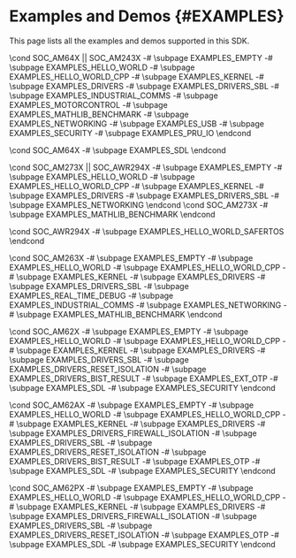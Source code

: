 #  Examples and Demos {#EXAMPLES}

This page lists all the examples and demos supported in this SDK.

\cond SOC_AM64X || SOC_AM243X
-# \subpage EXAMPLES_EMPTY
-# \subpage EXAMPLES_HELLO_WORLD
-# \subpage EXAMPLES_HELLO_WORLD_CPP
-# \subpage EXAMPLES_KERNEL
-# \subpage EXAMPLES_DRIVERS
-# \subpage EXAMPLES_DRIVERS_SBL
-# \subpage EXAMPLES_INDUSTRIAL_COMMS
-# \subpage EXAMPLES_MOTORCONTROL
-# \subpage EXAMPLES_MATHLIB_BENCHMARK
-# \subpage EXAMPLES_NETWORKING
-# \subpage EXAMPLES_USB
-# \subpage EXAMPLES_SECURITY
-# \subpage EXAMPLES_PRU_IO
\endcond

\cond SOC_AM64X
-# \subpage EXAMPLES_SDL
\endcond

\cond SOC_AM273X || SOC_AWR294X
-# \subpage EXAMPLES_EMPTY
-# \subpage EXAMPLES_HELLO_WORLD
-# \subpage EXAMPLES_HELLO_WORLD_CPP
-# \subpage EXAMPLES_KERNEL
-# \subpage EXAMPLES_DRIVERS
-# \subpage EXAMPLES_DRIVERS_SBL
-# \subpage EXAMPLES_NETWORKING
\endcond
\cond SOC_AM273X
-# \subpage EXAMPLES_MATHLIB_BENCHMARK
\endcond

\cond SOC_AWR294X
-# \subpage EXAMPLES_HELLO_WORLD_SAFERTOS
\endcond

\cond SOC_AM263X
-# \subpage EXAMPLES_EMPTY
-# \subpage EXAMPLES_HELLO_WORLD
-# \subpage EXAMPLES_HELLO_WORLD_CPP
-# \subpage EXAMPLES_KERNEL
-# \subpage EXAMPLES_DRIVERS
-# \subpage EXAMPLES_DRIVERS_SBL
-# \subpage EXAMPLES_REAL_TIME_DEBUG
-# \subpage EXAMPLES_INDUSTRIAL_COMMS
-# \subpage EXAMPLES_NETWORKING
-# \subpage EXAMPLES_MATHLIB_BENCHMARK
\endcond

\cond SOC_AM62X
-# \subpage EXAMPLES_EMPTY
-# \subpage EXAMPLES_HELLO_WORLD
-# \subpage EXAMPLES_HELLO_WORLD_CPP
-# \subpage EXAMPLES_KERNEL
-# \subpage EXAMPLES_DRIVERS
-# \subpage EXAMPLES_DRIVERS_SBL
-# \subpage EXAMPLES_DRIVERS_RESET_ISOLATION
-# \subpage EXAMPLES_DRIVERS_BIST_RESULT
-# \subpage EXAMPLES_EXT_OTP
-# \subpage EXAMPLES_SDL
-# \subpage EXAMPLES_SECURITY
\endcond

\cond SOC_AM62AX
-# \subpage EXAMPLES_EMPTY
-# \subpage EXAMPLES_HELLO_WORLD
-# \subpage EXAMPLES_HELLO_WORLD_CPP
-# \subpage EXAMPLES_KERNEL
-# \subpage EXAMPLES_DRIVERS
-# \subpage EXAMPLES_DRIVERS_FIREWALL_ISOLATION
-# \subpage EXAMPLES_DRIVERS_SBL
-# \subpage EXAMPLES_DRIVERS_RESET_ISOLATION
-# \subpage EXAMPLES_DRIVERS_BIST_RESULT
-# \subpage EXAMPLES_OTP
-# \subpage EXAMPLES_SDL
-# \subpage EXAMPLES_SECURITY
\endcond

\cond SOC_AM62PX
-# \subpage EXAMPLES_EMPTY
-# \subpage EXAMPLES_HELLO_WORLD
-# \subpage EXAMPLES_HELLO_WORLD_CPP
-# \subpage EXAMPLES_KERNEL
-# \subpage EXAMPLES_DRIVERS
-# \subpage EXAMPLES_DRIVERS_FIREWALL_ISOLATION
-# \subpage EXAMPLES_DRIVERS_SBL
-# \subpage EXAMPLES_DRIVERS_RESET_ISOLATION
-# \subpage EXAMPLES_OTP
-# \subpage EXAMPLES_SDL
-# \subpage EXAMPLES_SECURITY
\endcond